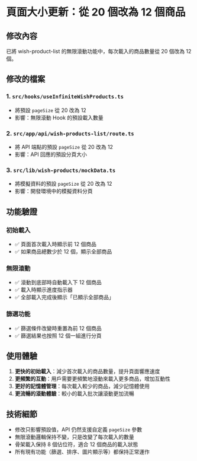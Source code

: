 # 頁面大小更新：從 20 個改為 12 個商品

## 修改內容

已將 wish-product-list 的無限滾動功能中，每次載入的商品數量從 20 個改為 12 個。

## 修改的檔案

### 1. `src/hooks/useInfiniteWishProducts.ts`

- 將預設 `pageSize` 從 20 改為 12
- 影響：無限滾動 Hook 的預設載入數量

### 2. `src/app/api/wish-products-list/route.ts`

- 將 API 端點的預設 `pageSize` 從 20 改為 12
- 影響：API 回應的預設分頁大小

### 3. `src/lib/wish-products/mockData.ts`

- 將模擬資料的預設 `pageSize` 從 20 改為 12
- 影響：開發環境中的模擬資料分頁

## 功能驗證

### 初始載入

- ✅ 頁面首次載入時顯示前 12 個商品
- ✅ 如果商品總數少於 12 個，顯示全部商品

### 無限滾動

- ✅ 滾動到底部時自動載入下 12 個商品
- ✅ 載入時顯示進度指示器
- ✅ 全部載入完成後顯示「已顯示全部商品」

### 篩選功能

- ✅ 篩選條件改變時重置為前 12 個商品
- ✅ 篩選結果也按照 12 個一組進行分頁

## 使用體驗

1. **更快的初始載入**：減少首次載入的商品數量，提升頁面響應速度
2. **更頻繁的互動**：用戶需要更頻繁地滾動來載入更多商品，增加互動性
3. **更好的記憶體管理**：每次載入較少的商品，減少記憶體使用
4. **更流暢的滾動體驗**：較小的載入批次讓滾動更加流暢

## 技術細節

- 修改只影響預設值，API 仍然支援自定義 `pageSize` 參數
- 無限滾動邏輯保持不變，只是改變了每次載入的數量
- 骨架載入保持 8 個佔位符，適合 12 個商品的載入狀態
- 所有現有功能（篩選、排序、圖片顯示等）都保持正常運作
